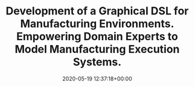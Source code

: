 ---
advisors:
- bernhard-wally
- christian-huemer
authors:
- Laurens Lang
categories: []
date: '2020-05-19 12:37:18+00:00'
external_link: ''
image:
  caption: ''
  focal_point: ''
  preview_only: false
slides: ''
summary: ''
tags:
- Ongoing
title: Development of a Graphical DSL for Manufacturing Environments. Empowering Domain
  Experts to Model Manufacturing Execution Systems.
url_code: ''
url_pdf: ''
url_slides: ''
url_video: ''
---